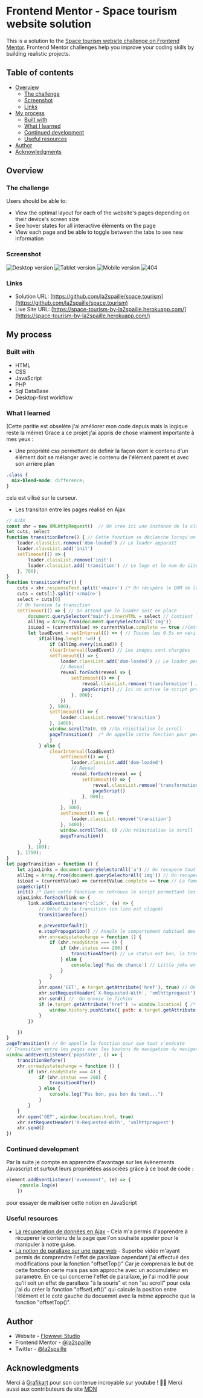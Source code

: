 # Frontend Mentor - Space tourism website solution

This is a solution to the [Space tourism website challenge on Frontend Mentor](https://www.frontendmentor.io/challenges/space-tourism-multipage-website-gRWj1URZ3). Frontend Mentor challenges help you improve your coding skills by building realistic projects. 

## Table of contents

- [Overview](#overview)
  - [The challenge](#the-challenge)
  - [Screenshot](#screenshot)
  - [Links](#links)
- [My process](#my-process)
  - [Built with](#built-with)
  - [What I learned](#what-i-learned)
  - [Continued development](#continued-development)
  - [Useful resources](#useful-resources)
- [Author](#author)
- [Acknowledgments](#acknowledgments)

## Overview

### The challenge

Users should be able to:

- View the optimal layout for each of the website's pages depending on their device's screen size
- See hover states for all interactive éléments on the page
- View each page and be able to toggle between the tabs to see new information

### Screenshot

![Desktop version](scr/public/media/desktop.png) 
![Tablet version](scr/public/media/tablet.png) 
![Mobile version](scr/public/media/phone.png)
![404](scr/public/media/404.png)


### Links

- Solution URL: [https://github.com/la2spaille/space.tourism](https://github.com/la2spaille/space.tourism)
- Live Site URL: [https://space-tourism-by-la2spaille.herokuapp.com/](https://space-tourism-by-la2spaille.herokuapp.com/)

## My process

### Built with

- HTML
- CSS  
- JavaScript
- PHP 
- Sql DataBase
- Desktop-first workflow

### What I learned
(Cette paritie est obselète j'ai améliorer mon code depuis mais la logique reste la même)
Grace a ce projet j'ai appris de chose vraiment importante à mes yeux :
- Une propriété css permettant de definir la façon dont le contenu d'un élément doit se mélanger avec le contenu de l'élément parent et avec son arriére plan
```css
.class {
  mix-blend-mode: difference;
}
```
cela est uilisé sur le curseur.
- Les transiton entre les pages réalisé en Ajax
```js
// AJAX
const xhr = new XMLHttpRequest()  // On crée ici une instance de la class XMLHttpRequest
let cuts, select 
function transitionBefore() { // Cette fonction se déclanche lorsqu'on clique sur un lien
    loader.classList.remove('dom-loaded') // Le loader apparaît
    loader.classList.add('init') 
    setTimeout(() => {
        loader.classList.remove('init')
        loader.classList.add('transition') // Le logo et le nom du site s'animent
    }, 700);
}
function transitionAfter() {
    cuts = xhr.responseText.split('<main>') /* On récupère le DOM de la page appelé et on le découpe (l'astuce est que chaque page a une unique balise <main> sans attribut afin de récuperer le contenue de la page.) */
    cuts = cuts[1].split('</main>')
    select = cuts[0]
    // On termine la transition
    setTimeout(() => { // On attend que le loader soit en place
        document.querySelector("main").innerHTML = select // Contient le résultat de la page
        allImg = Array.from(document.querySelectorAll('img')) 
        isLoad = (currentValue) => currentValue.complete == true //Cette fonction test si une image est chargée
        let loadEvent = setInterval(() => { // Toutes les 0.5s on verifie si toutes les images sont chargées
            if(allImg.lenght !=0) {
                if (allImg.every(isLoad)) {
                clearInterval(loadEvent) // Les images sont chargées
                setTimeout(() => {
                    loader.classList.add('dom-loaded') // Le loader peut disparaître
                    // Reveal
                    reveal.forEach(reveal => {
                        setTimeout(() => {
                            reveal.classList.remove('transformation') /* Afin de faciliter les animation d'appariton lorsqu'un tombe sur une nouvelle page, je donne à tous mes élements la classe "transformation" pour les mettre dans des états définis ensuite lorque cette classe est retiré ils retriouvent leur aspects normaux. Les délai sont donc définis en css */
                            pageScript() // Ici on active le script propre à chaque page 
                        }, 800);
                    })
                }, 500);
                setTimeout(() => {
                    loader.classList.remove('transition')
                }, 1400);
                window.scrollTo(0, 0) //On réinitialise le scroll
                pageTransition()  /* On appelle cette fonction pour perdurer le cycle de ce script apres chaque transition */
                } 
            } else {
                clearInterval(loadEvent)
                    setTimeout(() => {
                        loader.classList.add('dom-loaded')
                        // Reveal
                        reveal.forEach(reveal => {
                            setTimeout(() => {
                                reveal.classList.remove('transformation')
                                pageScript()
                            }, 800);
                        })
                    }, 500);
                    setTimeout(() => {
                        loader.classList.remove('transition')
                    }, 1400);
                    window.scrollTo(0, 0) //On réinitialise le scroll
                    pageTransition()
            }
        }, 100);
    }, 1750);
}
let pageTransition = function () {
    let ajaxLinks = document.querySelectorAll('a') // On recupere tout les liens sachant qu'il sont tous interne 
    allImg = Array.from(document.querySelectorAll('img')) // On recupere toute les image 
    isLoad = (currentValue) => currentValue.complete == true // La fameuse fonction "isLoad"
    pageScript() 
    init() /* Dans cette fonction se retrouve le script permettant les effets de parallaxe, le fonctionnement du curseur,... */
    ajaxLinks.forEach(link => {
        link.addEventListener('click', (e) => {
            // Début de la transition (un lien est cliqué)
            transitionBefore()

            e.preventDefault()
            e.stopPropagation() // Annule le comportement habituel des liens
            xhr.onreadystatechange = function () {
                if (xhr.readyState === 4) {
                    if (xhr.status === 200) {
                        transitionAfter() // Le status est bon, la transition peut se terminer
                    } else {
                        console.log('Pas de chance') // Little joke en esperant que tt se opassera toujours bien 
                    }
                }
            }
            xhr.open('GET', e.target.getAttribute('href'), true) // On demande le fichier voulue
            xhr.setRequestHeader('X-Requested-With', 'xmlhttprequest') 
            xhr.send() //  On envoie le fichier 
            if (e.target.getAttribute('href') != window.location) { /* cette condition permet d'actualiser la barre d'url */
                window.history.pushState({ path: e.target.getAttribute('href') }, '', e.target.getAttribute('href'))
            }
        })

    })
}
pageTransition() // On appelle la fonction pour que tout s'exécute 
// Transition entre les pages avec les boutons de navigation du navigateur
window.addEventListener('popstate', () => {
    transitionBefore()
    xhr.onreadystatechange = function () {
        if (xhr.readyState === 4) {
            if (xhr.status === 200) {
                transitionAfter()
            } else {
                console.log("Pas bon, pas bon du tout...")
            }
        }
    }
    xhr.open('GET', window.location.href, true)
    xhr.setRequestHeader('X-Requested-With', 'xmlhttprequest')
    xhr.send()
})
```

### Continued development

Par la suite je compte en apprendre d'avantage sur les évènements Javascript et surtout leurs propriétées associées grâce à ce bout de code :
```js
element.addEventListener('evenement', (e) => {
     console.log(e)
    })
```
pour essayer de maîtriser cette notion en JavaScript

### Useful resources

- [La récuperation de données en Ajax](https://grafikart.fr/tutoriels/ajax-780) - Cela m'a permis d'apprendre à récuperer le contenu de la page que l'on souhaite appeler pour le manipuler à notre guise.
- [La notion de parallaxe sur une page web](https://grafikart.fr/tutoriels/scroll-defilement-1931) - Superbe vidéo m'ayant permis de comprendre l'effet de parallaxe cependant j'ai effectué des modifications pour la fonction "offsetTop()" Car je comprenais le but de cette fonction certe mais pas son approche avec un accumulateur en parametre. En ce qui concerne l'effet de parallaxe, je l'ai modifié pour qu'il soit un effet de parallaxe "à la souris" et non "au scroll" pour cela j'ai du créer la fonction "offsetLeft()" qui calcule la position entre l'élément et le coté gauche du docuemnt avec la même approche que la fonction "offsetTop()".

## Author

- Website - [Flowwwi Studio](https://flowwwi-studio.vercel.app)
- Frontend Mentor - [@la2spaille](https://www.frontendmentor.io/profile/la2spaille)
- Twitter - [@la2spaille](https://www.twitter.com/la2spaille)

## Acknowledgments

Merci à [Grafikart](https://www.youtube.com/user/grafikarttv) pour son contenue incroyable sur youtube ! 🙏🏾 Merci aussi aux contributeurs du site [MDN](https://developer.mozilla.org/en-US/)

